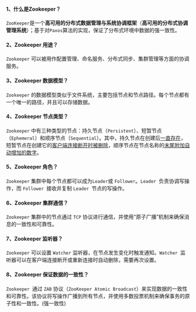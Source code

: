#### 1、什么是Zookeeper？

`ZooKeeper`是一个**高可用的分布式数据管理与系统协调框架**（**高可用的分布式协调管理系统**）；基于对`Paxos`算法的实现，保证了分布式环境中数据的强一致性。

#### 2、Zookeeper 用途？

`Zookeeper` 可以被用作配置管理、命名服务、分布式同步、集群管理等方面的协调服务。

#### 3、Zookeeper 数据模型？

`Zookeeper` 的数据模型类似于文件系统，主要包括节点和节点路径。每个节点都有一个唯一的路径，并且可以存储数据。

#### 4、Zookeeper 节点类型？

`Zookeeper` 中有三种类型的节点：持久节点（`Persistent`）、短暂节点（`Ephemeral`）和顺序节点（`Sequential`）。其中，持久节点在创建后<u>一直存在</u>，短暂节点在创建它的<u>客户端连接断开时被删除</u>，顺序节点在节点名称的<u>末尾附加自动增加的数字</u>。

#### 5、Zookeeper 角色？

`Zookeeper` 集群中每个节点都可以成为` Leader `或 `Follower`。`Leader `负责协调写操作，而 `Follower `接收并复制 `Leader `节点的写操作。

#### 6、Zookeeper 集群通信？ 

`Zookeeper` 集群中的节点通过 `TCP` 协议进行通信，并使用“原子广播”机制来确保消息的一致性和可靠性。

#### 7、Zookeeper 监听器？

 `Zookeeper` 可以设置 `Watcher` 监听器，在节点发生变化时触发通知。`Watcher `监听器可以在客户端连接断开或重新连接时自动删除，需要再次设置。

#### 8、Zookeeper 保证数据的一致性？ 

`Zookeeper `通过 `ZAB` 协议（`ZooKeeper Atomic Broadcast`）来实现数据的一致性和可靠性。该协议将写操作广播到所有节点，并使用多数投票机制来确保事务的原子性和一致性。(强一致性)

